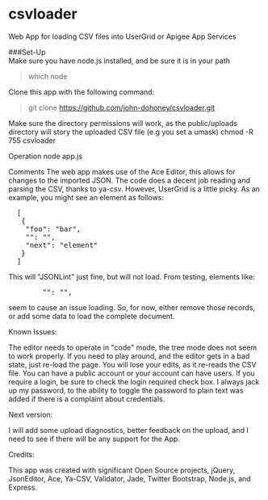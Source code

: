 csvloader
=========

Web App for loading CSV files into UserGrid or Apigee App Services

###Set-Up<br/>
Make sure you have node.js installed, and be sure it is in your path
>  which node

Clone this app with the following command:
>  git clone https://github.com/john-dohoney/csvloader.git

Make sure the directory permissions will work, as the public/uploads directory will story the uploaded 
CSV file (e.g you set a umask)
  chmod -R 755 csvloader

Operation
  node app.js

Comments
  The web app makes use of the Ace Editor, this allows for changes to the imported JSON.  The code does a
  decent job reading and parsing the CSV, thanks to ya-csv.  However, UserGrid is a little picky.  As an 
  example, you might see an element as follows:
<pre>
  [
   {
	"foo": "bar",
	"": "",
	"next": "element"
   }
  ]
</pre>
This will "JSONLint" just fine, but will not load.  From testing, elements like:
<pre>
		"": "",
</pre>
seem to cause an issue loading. So, for now, either remove those records, or add some data to 
load the complete document.

Known Issues:

The editor needs to operate in "code" mode, the tree mode does not seem to work properly. If you need to play around, and the editor gets in a bad state, just re-load the page.  You will lose your edits, as it re-reads the CSV file. You can have a public account or your account can have users.  If you require a login, be sure to check the login required check box. I always jack up my password, to the ability to toggle the password to plain text was added if there is a complaint about credentials.

Next version:

I will add some upload diagnostics, better feedback on the upload, and I need to see if there will be any support for the App. 

Credits:

This app was created with significant Open Source projects, jQuery, JsonEditor, Ace, Ya-CSV, Validator, Jade, 
Twitter Bootstrap, Node.js, and Express.
 
